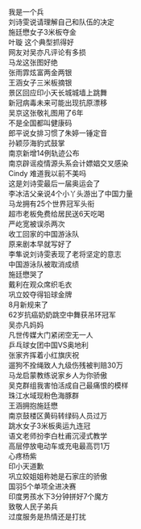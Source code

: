 我是一个兵  
刘诗雯说请理解自己和队伍的决定  
施廷懋女子3米板夺金  
叶璇 这个典型抓得好  
网友对吴亦凡评论有多损  
马龙这张图好绝  
张雨霏炫富两金两银  
王涵女子三米板摘银  
景区回应印小天长城城墙上跳舞  
新冠病毒未来可能出现抗原漂移  
吴京这张敬礼图用了6年  
不是全国都叫健康码  
郎平说女排习惯了朱婷一锤定音  
孙颖莎海豹式鼓掌  
南京新增14例轨迹公布  
南京辟谣疫情源头系会计嫖娼交叉感染  
Cindy 难道我以前不美吗  
这是刘诗雯最后一届奥运会了  
李冰洁父亲说4个小丫头游出了中国力量  
马龙拥有25个世界冠军头衔  
超市老板免费给居民送6天吃喝  
严屹宽被误杀两次  
收工回家的中国游泳队  
原来剧本早就写好了  
李隼说刘诗雯表现了老将坚定的意志  
中国游泳队被取消成绩  
施廷懋哭了  
戴利在观众席织毛衣  
巩立姣夺得铅球金牌  
8月新规来了  
62岁抗癌奶奶跳空中舞获吊环冠军  
吴亦凡妈妈  
凡世传媒大门紧闭空无一人  
乒乓球女团中国VS奥地利  
张家齐挥着小红旗庆祝  
遛狗不拴绳致人九级伤残被判赔30万  
马龙启蒙教练说家乡人为你骄傲  
吴克群组我害怕活成自己最痛恨的模样  
珠江水域现粉色海豚群  
王涵拥抱施廷懋  
南京鼓楼区黄码转绿码人员过万  
跳水女子3米板奥运九连冠  
语文老师扮李白杜甫沉浸式教学  
高层停放电动车或充电最高罚1万  
心疼杨紫  
印小天道歉  
巩立姣姐姐称她是石家庄的骄傲  
国羽5个单项全进决赛  
印度男孩水下3分钟拼好7个魔方  
致敬人民子弟兵  
过度服务是热情还是打扰  
